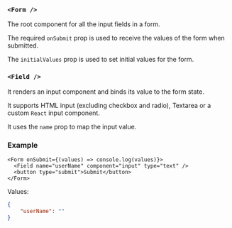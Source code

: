 ### `<Form />`

The root component for all the input fields in a form.

The required `onSubmit` prop is used to receive the values of the form when submitted.

The `initialValues` prop is used to set initial values for the form.

### `<Field />`

It renders an input component and binds its value to the form state.

It supports HTML input (excluding checkbox and radio), Textarea or a custom `React` input component.

It uses the `name` prop to map the input value.

### Example

```tsx
<Form onSubmit={(values) => console.log(values)}>
  <Field name="userName" component="input" type="text" />
  <button type="submit">Submit</button>
</Form>
```

Values:

```json
{
    "userName": ""
}
```
